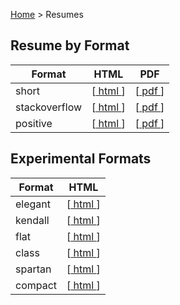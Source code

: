 [Home](https://jeffwindsor.github.io/) > Resumes

## Resume by Format

|Format|HTML|PDF|
|---|---|---|
| short | [[ html ](./resume/resume-json-short.html)] | [[ pdf ](./resume/resume-json-short.pdf)] |
| stackoverflow | [[ html ](./resume/resume-json-stackoverflow.html)] | [[ pdf ](./resume/resume-json-stackoverflow.pdf)] |
| positive | [[ html ](./resume/resume-fresh-positive.html)] | [[ pdf ](./resume/resume-fresh-positive.pdf)] |

## Experimental Formats

|Format|HTML|
|---|---|
| elegant | [[ html ](./resume/resume-json-elegant.html)] | 
| kendall | [[ html ](./resume/resume-json-kendall.html)] | 
| flat | [[ html ](./resume/resume-json-flat.html)] | 
| class | [[ html ](./resume/resume-json-class.html)] | 
| spartan | [[ html ](./resume/resume-json-spartan.html)] | 
| compact | [[ html ](./resume/resume-fresh-compact.html)] |
